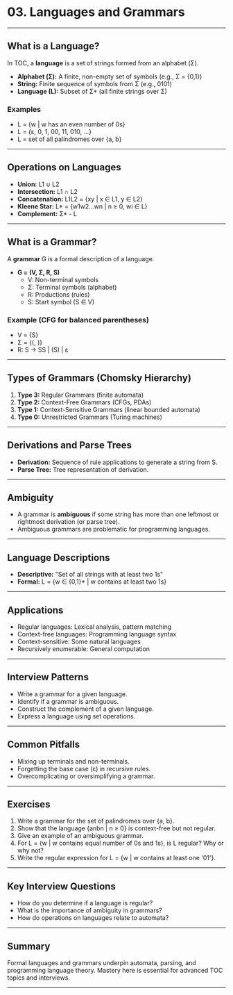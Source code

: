 # 03. Languages and Grammars

---

## What is a Language?

In TOC, a **language** is a set of strings formed from an alphabet (Σ).

- **Alphabet (Σ):** A finite, non-empty set of symbols (e.g., Σ = {0,1})
- **String:** Finite sequence of symbols from Σ (e.g., 0101)
- **Language (L):** Subset of Σ* (all finite strings over Σ)

### Examples

- L = {w | w has an even number of 0s}
- L = {ε, 0, 1, 00, 11, 010, ...}
- L = set of all palindromes over {a, b}

---

## Operations on Languages

- **Union:** L1 ∪ L2
- **Intersection:** L1 ∩ L2
- **Concatenation:** L1L2 = {xy | x ∈ L1, y ∈ L2}
- **Kleene Star:** L* = {w1w2...wn | n ≥ 0, wi ∈ L}
- **Complement:** Σ* - L

---

## What is a Grammar?

A **grammar** G is a formal description of a language.

- **G = (V, Σ, R, S)**
    - V: Non-terminal symbols
    - Σ: Terminal symbols (alphabet)
    - R: Productions (rules)
    - S: Start symbol (S ∈ V)

### Example (CFG for balanced parentheses)

- V = {S}
- Σ = {(, )}
- R: S → SS | (S) | ε

---

## Types of Grammars (Chomsky Hierarchy)

1. **Type 3:** Regular Grammars (finite automata)
2. **Type 2:** Context-Free Grammars (CFGs, PDAs)
3. **Type 1:** Context-Sensitive Grammars (linear bounded automata)
4. **Type 0:** Unrestricted Grammars (Turing machines)

---

## Derivations and Parse Trees

- **Derivation:** Sequence of rule applications to generate a string from S.
- **Parse Tree:** Tree representation of derivation.

---

## Ambiguity

- A grammar is **ambiguous** if some string has more than one leftmost or rightmost derivation (or parse tree).
- Ambiguous grammars are problematic for programming languages.

---

## Language Descriptions

- **Descriptive:** "Set of all strings with at least two 1s"
- **Formal:** L = {w ∈ {0,1}* | w contains at least two 1s}

---

## Applications

- Regular languages: Lexical analysis, pattern matching
- Context-free languages: Programming language syntax
- Context-sensitive: Some natural languages
- Recursively enumerable: General computation

---

## Interview Patterns

- Write a grammar for a given language.
- Identify if a grammar is ambiguous.
- Construct the complement of a given language.
- Express a language using set operations.

---

## Common Pitfalls

- Mixing up terminals and non-terminals.
- Forgetting the base case (ε) in recursive rules.
- Overcomplicating or oversimplifying a grammar.

---

## Exercises

1. Write a grammar for the set of palindromes over {a, b}.
2. Show that the language {anbn | n ≥ 0} is context-free but not regular.
3. Give an example of an ambiguous grammar.
4. For L = {w | w contains equal number of 0s and 1s}, is L regular? Why or why not?
5. Write the regular expression for L = {w | w contains at least one '01'}.

---

## Key Interview Questions

- How do you determine if a language is regular?
- What is the importance of ambiguity in grammars?
- How do operations on languages relate to automata?

---

## Summary

Formal languages and grammars underpin automata, parsing, and programming language theory. Mastery here is essential for advanced TOC topics and interviews.

---
